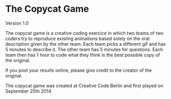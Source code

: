 
The Copycat Game
================

Version 1.0

The copycat game is a creative coding exercice in which two teams of two coders try to reproduce existing animations based solely on the oral description given by the other team. Each team picks a different gif and has 5 minutes to describe it. The other team has 5 minutes for questions. Each team then has 1 hour to code what they think is the best possible copy of the original.

If you post your results online, please give credit to the creator of the original.

The copycat game was created at Creative Code Berlin and first played on September 20th 2014

